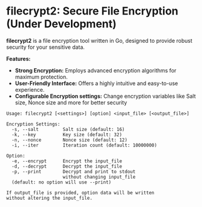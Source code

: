 # filecrypt2: Secure File Encryption (Under Development)

**filecrypt2** is a file encryption tool written in Go, designed to provide robust security for your sensitive data.

**Features:**

* **Strong Encryption:** Employs advanced encryption algorithms for maximum protection.
* **User-Friendly Interface:** Offers a highly intuitive and easy-to-use experience.
* **Configurable Encryption settings:** Change encryption variables like Salt size, Nonce size and more for better security

```
Usage: filecrypt2 [<settings>] [option] <input_file> [<output_file>]

Encryption Settings:
  -s, --salt         Salt size (default: 16)
  -k, --key          Key size (default: 32)
  -n, --nonce        Nonce size (default: 12)
  -i, --iter         Iteration count (default: 10000000)

Option:
  -e, --encrypt      Encrypt the input_file
  -d, --decrypt      Decrypt the input_file
  -p, --print        Decrypt and print to stdout
                     without changing input_file
  (default: no option will use --print)

If output_file is provided, option data will be written
without altering the input_file.
```
